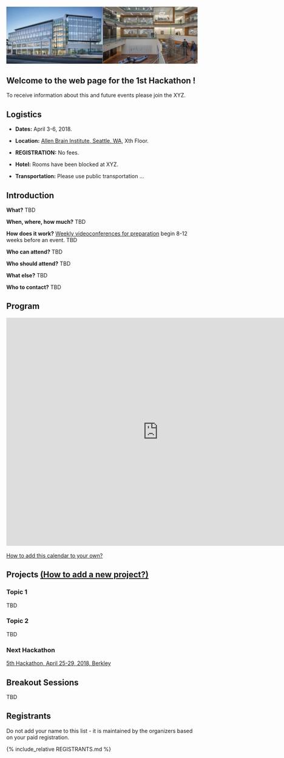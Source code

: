 <a href="http://www.alleninstitute.org/"><img alt="Allen Brain Institute" src="AllenBrainInstitute.png"></a>

## Welcome to the web page for the 1st Hackathon !

To receive information about this and future events please join the XYZ.

## Logistics

- **Dates:** April  3-6, 2018.
- **Location:** [Allen Brain Institute, Seattle, WA](https://www.google.com/maps/place/Allen+Institute/@47.6251853,-122.3412859,17z/data=!3m1!4b1!4m5!3m4!1s0x5490150705cb5703:0x499c58d72a7bcf9!8m2!3d47.6251817!4d-122.3390919), Xth Floor.

- **REGISTRATION:** No fees.

- **Hotel:** Rooms have been blocked at XYZ.

- **Transportation:** Please use public transportation ...

## Introduction

**What?** TBD

**When, where, how much?** TBD

**How does it work?** [Weekly videoconferences for preparation](PreparatoryMeetings.md) begin 8-12 weeks before an event. TBD

**Who can attend?** TBD

**Who should attend?** TBD

**What else?** TBD


**Who to contact?** TBD

## Program

<iframe src="https://calendar.google.com/calendar/embed?src=kitware.com_ahhdp7hjcota17juvara05luc4%40group.calendar.google.com&ctz=America%2FSeattle&dates=20180403%2F20180406&hours=0800%2F2000&mode=WEEK" style="border: 0" width="800" height="600" frameborder="0" scrolling="no"></iframe>

[How to add this calendar to your own?](Calendar/README.md)


## Projects [(How to add a new project?)](Projects/README.md)


<a name="ProjectsList"/>

### Topic 1

TBD

### Topic 2

TBD

### Next Hackathon

[5th Hackathon, April 25-29, 2018, Berkley](../HCK05_2018_Berkeley/README.md)

<a name="BreakoutSessions"/>

## Breakout Sessions

TBD


## Registrants

Do not add your name to this list - it is maintained by the organizers based on your paid registration.

<!-- ORGANIZERS: please edit REGISTRANTS.md -->

{% include_relative REGISTRANTS.md %}
